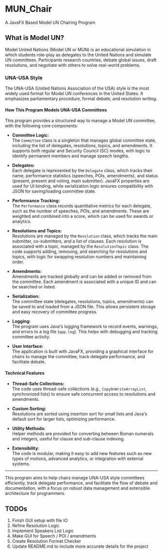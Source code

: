 # MUN_Chair
A JavaFX Based Model UN Chairing Program

## What is Model UN?

Model United Nations (Model UN or MUN) is an educational simulation in which students role-play as delegates to the United Nations and simulate UN committees. Participants research countries, debate global issues, draft resolutions, and negotiate with others to solve real-world problems.

### UNA-USA Style

The UNA-USA (United Nations Association of the USA) style is the most widely used format for Model UN conferences in the United States. It emphasizes parliamentary procedure, formal debate, and resolution writing.

#### How This Program Models UNA-USA Committees

This program provides a structured way to manage a Model UN committee, with the following core components:

- **Committee Logic:**  
  The `Committee` class is a singleton that manages global committee state, including the list of delegates, resolutions, topics, and amendments. It supports both regular and Security Council (SC) modes, with logic to identify permanent members and manage speech lengths.

- **Delegates:**  
  Each delegate is represented by the `Delegate` class, which tracks their name, performance statistics (speeches, POIs, amendments), and status (present, present and voting, main submitter). JavaFX properties are used for UI binding, while serialization logic ensures compatibility with JSON for saving/loading committee state.

- **Performance Tracking:**  
  The `Performance` class records quantitative metrics for each delegate, such as the number of speeches, POIs, and amendments. These are weighted and combined into a score, which can be used for awards or analytics.

- **Resolutions and Topics:**  
  Resolutions are managed by the `Resolution` class, which tracks the main submitter, co-submitters, and a list of clauses. Each resolution is associated with a topic, managed by the `ResolutionTopic` class. The code supports adding, removing, and searching for resolutions and topics, with logic for swapping resolution numbers and maintaining order.

- **Amendments:**  
  Amendments are tracked globally and can be added or removed from the committee. Each amendment is associated with a unique ID and can be searched or listed.

- **Serialization:**  
  The committee state (delegates, resolutions, topics, amendments) can be saved to and loaded from a JSON file. This allows persistent storage and easy recovery of committee progress.

- **Logging:**  
  The program uses Java's logging framework to record events, warnings, and errors to a log file (`app.log`). This helps with debugging and tracking committee activity.

- **User Interface:**  
  The application is built with JavaFX, providing a graphical interface for chairs to manage the committee, track delegate performance, and facilitate debate.

#### Technical Features

- **Thread-Safe Collections:**  
  The code uses thread-safe collections (e.g., `CopyOnWriteArrayList`, synchronized lists) to ensure safe concurrent access to resolutions and amendments.

- **Custom Sorting:**  
  Resolutions are sorted using insertion sort for small lists and Java's default sort for larger lists, optimizing performance.

- **Utility Methods:**  
  Helper methods are provided for converting between Roman numerals and integers, useful for clause and sub-clause indexing.

- **Extensibility:**  
  The code is modular, making it easy to add new features such as new types of motions, advanced analytics, or integration with external systems.

---

This program aims to help chairs manage UNA-USA style committees efficiently, track delegate performance, and facilitate the flow of debate and documentation, with a focus on robust data management and extensible architecture for programmers.


## TODOs

1. Finish GUI setup with file IO
2. Refine Resolution Logic
3. Implement Speakers List Logic
4. Make GUI for Speech / POI / amendments
5. Create Resolution Format Checker
6. Update README.md to include more accurate details for the project